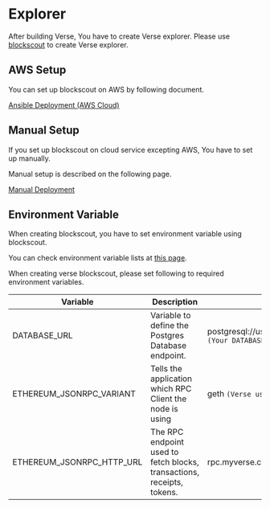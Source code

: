 # Explorer
After building Verse, You have to create Verse explorer. Please use [blockscout](https://docs.blockscout.com/) to create Verse explorer.

## AWS Setup
You can set up blockscout on AWS by following document.

[Ansible Deployment (AWS Cloud)](https://docs.blockscout.com/for-developers/ansible-deployment/overview)

## Manual Setup
If you set up blockscout on cloud service excepting AWS, You have to set up manually.

Manual setup is described on the following page.

[Manual Deployment](https://docs.blockscout.com/for-developers/manual-deployment)

## Environment Variable
When creating blockscout, you have to set environment variable using blockscout.

You can check environment variable lists at [this page](https://docs.blockscout.com/for-developers/information-and-settings/env-variables).

When creating verse blockscout, please set following to required environment variables.

|    Variable               |   Description                              | Value |
|---------------------------|--------------------------------------------|--------|
| DATABASE_URL              | Variable to define the Postgres Database endpoint.                     |    postgresql://user:password@localhost:5432/blockscout  `(Your DATABASE RPC)`   |
| ETHEREUM_JSONRPC_VARIANT  | Tells the application which RPC Client the node is using               |    geth `(Verse uses geth)`    |
| ETHEREUM_JSONRPC_HTTP_URL | The RPC endpoint used to fetch blocks, transactions, receipts, tokens. |    rpc.myverse.com `(Your Verse RPC)`   |
